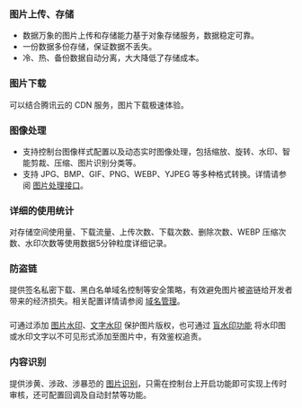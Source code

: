 ### 图片上传、存储
- 数据万象的图片上传和存储能力基于对象存储服务，数据稳定可靠。
- 一份数据多份存储，保证数据不丢失。
- 冷、热、备份数据自动分离，大大降低了存储成本。

### 图片下载
可以结合腾讯云的 CDN 服务，图片下载极速体验。

### 图像处理
- 支持控制台图像样式配置以及动态实时图像处理，包括缩放、旋转、水印、智能剪裁、压缩、图片识别分类等。
- 支持 JPG、BMP、GIF、PNG、WEBP、YJPEG 等多种格式转换。详情请参阅 [图片处理接口](https://cloud.tencent.com/document/product/460/6924)。

### 详细的使用统计
对存储空间使用量、下载流量、上传次数、下载次数、删除次数、WEBP 压缩次数、水印次数等使用数据5分钟粒度详细记录。

### 防盗链
提供签名私密下载、黑白名单域名控制等安全策略，有效避免图片被盗链给开发者带来的经济损失。相关配置详情请参阅 [域名管理](https://cloud.tencent.com/document/product/460/6937#.E9.98.B2.E7.9B.97.E9.93.BE.E8.AE.BE.E7.BD.AE)。

### 
可通过添加 [图片水印](https://cloud.tencent.com/document/product/460/6930)、[文字水印](https://cloud.tencent.com/document/product/460/6951) 保护图片版权，也可通过 [盲水印功能](https://cloud.tencent.com/document/product/460/19017) 将水印图或水印文字以不可见形式添加至图片中，有效鉴权追责。

### 内容识别
提供涉黄、涉政、涉暴恐的 [图片识别](https://cloud.tencent.com/document/product/460/6934)，只需在控制台上开启功能即可实现上传时审核，还可配置回调及自动封禁等功能。
